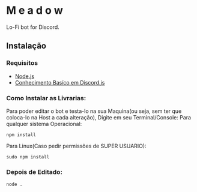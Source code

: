 # M e a d o w

Lo-Fi bot for Discord.

## Instalação
### Requisitos
- [Node.js](https://nodejs.org)
- [Conhecimento Basíco em Discord.js](https://discordjs.guide)
### Como Instalar as Livrarias:
Para poder editar o bot e testa-lo na sua Maquina(ou seja, sem ter que coloca-lo na Host a cada alteração), Digite em seu Terminal/Console:
Para qualquer sistema Operacional:
```
npm install
```
Para Linux(Caso pedir permissões de SUPER USUARIO):
```
sudo npm install
```      
### Depois de Editado:

```
node .
```
